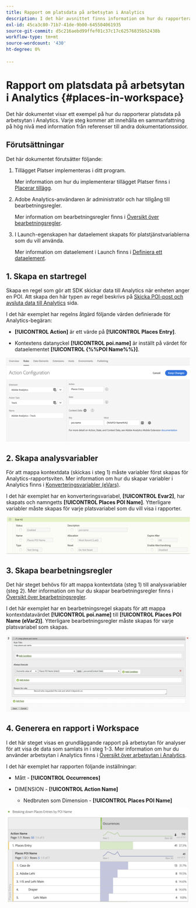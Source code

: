 ```yaml
---
title: Rapport om platsdata på arbetsytan i Analytics
description: I det här avsnittet finns information om hur du rapporterar platsdata i arbetsytan för Analytics.
exl-id: 45ca3c80-71b7-41de-9b00-645504061935
source-git-commit: d5c216aebd99ffef01c37c17c62576835b52438b
workflow-type: tm+mt
source-wordcount: '430'
ht-degree: 0%

---
```


# Rapport om platsdata på arbetsytan i Analytics {#places-in-workspace}

Det här dokumentet visar ett exempel på hur du rapporterar platsdata på arbetsytan i Analytics. Varje steg kommer att innehålla en sammanfattning på hög nivå med information från referenser till andra dokumentationssidor.

## Förutsättningar

Det här dokumentet förutsätter följande:

1. Tillägget Platser implementeras i ditt program.

   Mer information om hur du implementerar tillägget Platser finns i [Placerar tillägg](/help/places-ext-aep-sdks/places-extension/places-extension.md).

1. Adobe Analytics-användaren är administratör och har tillgång till bearbetningsregler.

   Mer information om bearbetningsregler finns i [Översikt över bearbetningsregler](https://experienceleague.adobe.com/docs/analytics/admin/admin-tools/manage-report-suites/edit-report-suite/report-suite-general/c-processing-rules/processing-rules.html).

1. I Launch-egenskapen har dataelement skapats för platstjänstvariablerna som du vill använda.

   Mer information om dataelement i Launch finns i [Definiera ett dataelement](/help/use-places-launch-workflow/define-data-elements.md).


## 1. Skapa en startregel

Skapa en regel som gör att SDK skickar data till Analytics när enheten anger en POI. Att skapa den här typen av regel beskrivs på [Skicka POI-post och avsluta data till Analytics](/help/use-places-with-other-solutions/places-adobe-analytics/use-places-adobe-analytics.md) sida.

I det här exemplet har regelns åtgärd följande värden definierade för Analytics-begäran:

* **[!UICONTROL Action]** är ett värde på **[!UICONTROL Places Entry]**.

* Kontextens datanyckel **[!UICONTROL poi.name]** är inställt på värdet för dataelementet **[!UICONTROL {%%POI Name%%}]**.

![&quot;ange en åtgärd&quot;](/help/assets/pt-setAction.png)

## 2. Skapa analysvariabler

För att mappa kontextdata (skickas i steg 1) måste variabler först skapas för Analytics-rapportsviten. Mer information om hur du skapar variabler i Analytics finns i [Konverteringsvariabler (eVars)](https://experienceleague.adobe.com/docs/analytics/implementation/vars/page-vars/evar.html).

I det här exemplet har en konverteringsvariabel, **[!UICONTROL Evar2]**, har skapats och namngetts **[!UICONTROL Places POI Name]**. Ytterligare variabler måste skapas för varje platsvariabel som du vill visa i rapporter.

![&quot;skapa en analysvariabel&quot;](/help/assets/aa-evar.png)

## 3. Skapa bearbetningsregler

Det här steget behövs för att mappa kontextdata (steg 1) till analysvariabler (steg 2). Mer information om hur du skapar bearbetningsregler finns i [Översikt över bearbetningsregler](https://experienceleague.adobe.com/docs/analytics/admin/admin-tools/manage-report-suites/edit-report-suite/report-suite-general/c-processing-rules/processing-rules.html).

I det här exemplet har en bearbetningsregel skapats för att mappa kontextdatavärdet **[!UICONTROL poi.name]** till **[!UICONTROL Places POI Name (eVar2)]**. Ytterligare bearbetningsregler måste skapas för varje platsvariabel som skapas.

![&quot;skapa en bearbetningsregel&quot;](/help/assets/aa-processing-rule.png)

## 4. Generera en rapport i Workspace

I det här steget visas en grundläggande rapport på arbetsytan för analyser för att visa de data som samlats in i steg 1-3. Mer information om hur du använder arbetsytan i Analytics finns i [Översikt över arbetsytan i Analytics](https://experienceleague.adobe.com/docs/analytics/analyze/analysis-workspace/home.html).

I det här exemplet har rapporten följande inställningar:

* Mått - **[!UICONTROL Occurrences]**

* DIMENSION - **[!UICONTROL Action Name]**

   * Nedbruten som Dimension - **[!UICONTROL Places POI Name]**

![&quot;skapa en rapport på arbetsytan&quot;](/help/assets/aa-workspace.png)
